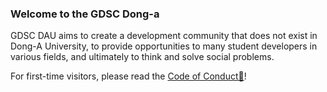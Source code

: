 ### ﻿Welcome to the GDSC Dong-a

GDSC DAU aims to create a development community that does not exist in Dong-A University, to provide opportunities to many student developers in various fields, and ultimately to think and solve social problems.

For first-time visitors, please read the [Code of Conduct📃](https://knowing-marscapone-3ed.notion.site/GDSC-DAU-CoC-17d359be9f75410cad1bf6c65dbf2f18)!
